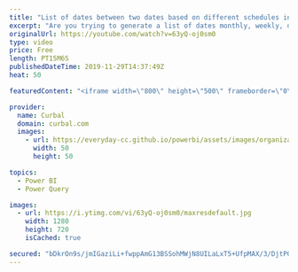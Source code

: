 ```yaml
---
title: "List of dates between two dates based on different schedules in Power Query"
excerpt: "Are you trying to generate a list of dates monthly, weekly, on certain weekdays or every 30 minutes? The list of possibilities in long, but the execution is quite similar for all.  In this video I show you how to create a list of dates based on different schedules in Power Query.  The file I use in the"
originalUrl: https://youtube.com/watch?v=63yQ-oj0sm0
type: video
price: Free
length: PT15M6S
publishedDateTime: 2019-11-29T14:37:49Z
heat: 50

featuredContent: "<iframe width=\"800\" height=\"500\" frameborder=\"0\" src=\"https://www.youtube.com/embed/63yQ-oj0sm0\" allow=\"accelerometer; autoplay; encrypted-media; gyroscope; picture-in-picture\" allowfullscreen></iframe>"

provider:
  name: Curbal
  domain: curbal.com
  images:
    - url: https://everyday-cc.github.io/powerbi/assets/images/organizations/curbal.com-50x50.jpg
      width: 50
      height: 50

topics:
  - Power BI
  - Power Query

images:
  - url: https://i.ytimg.com/vi/63yQ-oj0sm0/maxresdefault.jpg
    width: 1280
    height: 720
    isCached: true

secured: "bDkrOn9s/jmIGaziLi+fwppAmG13BSSohMWjN8UILaLxT5+UfpMAX/3/DjtPGmFhsq3GnEdXAnbs315QF7FuqSrWr6g8YJFI1TPSSbjUgpLrhru6u4I7Z6T6ioF9GvZm2rGr5Zo4kfA3RoLKe7MOwYVyRgAuRzwq7FkiekdRn9lEi8x17OHpc66hJCpH/GMURmockBVA0snPFxMWd49dPYWr+ThVpk/FnU7mJaI3iXkZpIF4zoSfJDbdXWOy0F3rEkqN4p332M/n03pQ5+9W580RHI0dtMo+2StTFhcc6rkU53rScav12TGo11XHVh/7Mg95kXmWhuugfPULAcfpvhZYzfVt7dJ+wYgXYJC+HOY0SmnGxqRkWGh3eCXBuKchq3uA2p5/J3eTHkfrx9phr3R1/rPKpt8dkhO0F167eZA=;vApmzamzO3CS5oZ6+wzGTA=="
---
```


